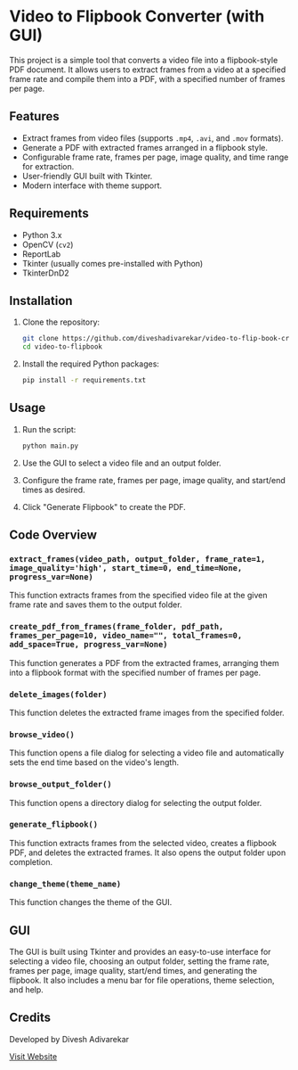 # Video to Flipbook Converter (with GUI)

This project is a simple tool that converts a video file into a flipbook-style PDF document. It allows users to extract frames from a video at a specified frame rate and compile them into a PDF, with a specified number of frames per page.

## Features

- Extract frames from video files (supports `.mp4`, `.avi`, and `.mov` formats).
- Generate a PDF with extracted frames arranged in a flipbook style.
- Configurable frame rate, frames per page, image quality, and time range for extraction.
- User-friendly GUI built with Tkinter.
- Modern interface with theme support.

## Requirements

- Python 3.x
- OpenCV (`cv2`)
- ReportLab
- Tkinter (usually comes pre-installed with Python)
- TkinterDnD2

## Installation

1. Clone the repository:

    ```bash
    git clone https://github.com/diveshadivarekar/video-to-flip-book-creator.git
    cd video-to-flipbook
    ```

2. Install the required Python packages:

    ```bash
    pip install -r requirements.txt
    ```

## Usage

1. Run the script:

    ```bash
    python main.py
    ```

2. Use the GUI to select a video file and an output folder.

3. Configure the frame rate, frames per page, image quality, and start/end times as desired.

4. Click "Generate Flipbook" to create the PDF.

## Code Overview

### `extract_frames(video_path, output_folder, frame_rate=1, image_quality='high', start_time=0, end_time=None, progress_var=None)`

This function extracts frames from the specified video file at the given frame rate and saves them to the output folder.

### `create_pdf_from_frames(frame_folder, pdf_path, frames_per_page=10, video_name="", total_frames=0, add_space=True, progress_var=None)`

This function generates a PDF from the extracted frames, arranging them into a flipbook format with the specified number of frames per page.

### `delete_images(folder)`

This function deletes the extracted frame images from the specified folder.

### `browse_video()`

This function opens a file dialog for selecting a video file and automatically sets the end time based on the video's length.

### `browse_output_folder()`

This function opens a directory dialog for selecting the output folder.

### `generate_flipbook()`

This function extracts frames from the selected video, creates a flipbook PDF, and deletes the extracted frames. It also opens the output folder upon completion.

### `change_theme(theme_name)`

This function changes the theme of the GUI.

## GUI

The GUI is built using Tkinter and provides an easy-to-use interface for selecting a video file, choosing an output folder, setting the frame rate, frames per page, image quality, start/end times, and generating the flipbook. It also includes a menu bar for file operations, theme selection, and help.

## Credits

Developed by Divesh Adivarekar

[Visit Website](https://diveshadivarekar.github.io/)
